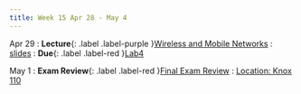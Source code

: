 ```yaml
---
title: Week 15 Apr 28 - May 4
---
```

Apr 29 
: **Lecture**{: .label .label-purple }[Wireless and Mobile Networks](#)
  : [slides](#)
: **Due**{: .label .label-red }[Lab4](#)

May 1
: **Exam Review**{: .label .label-red }[Final Exam Review](#)
  : [Location: Knox 110](#)


